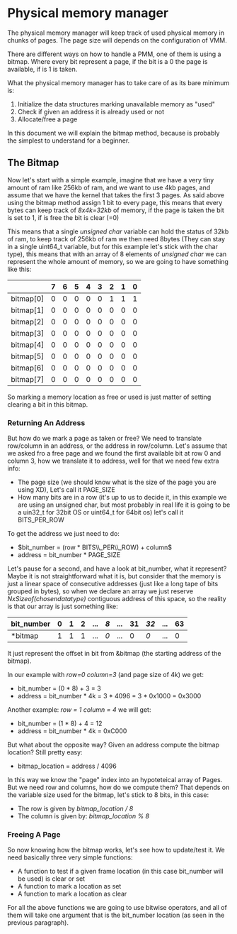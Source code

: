 Physical memory manager
=======================

The physical memory manager will keep track of used physical memory in chunks of pages. The page size will depends on the configuration of VMM. 

There are different ways on how to handle a PMM, one of them is using a bitmap. Where every bit represent a page, if the bit is a 0 the page is available, if is 1 is taken. 

What the physical memory manager has to take care of as its bare minimum is:

1. Initialize the data structures marking unavailable memory as "used"
2. Check if given an address it is already used or not
3. Allocate/free a page

In this document we will explain the bitmap method, because is probably the simplest to understand for a beginner. 

## The Bitmap

Now let's start with a simple example, imagine that we have a very tiny amount of ram like 256kb of ram, and we want to use 4kb pages, and assume that we have the kernel that takes the first 3 pages. As said above using the bitmap method assign 1 bit to every page, this means that every bytes can keep track of *8x4k=32kb* of memory, if the page is taken the bit is set to 1, if is free the bit is clear (=0)

This means that a single *unsigned char* variable can hold the status of 32kb of ram, to keep track of 256kb of ram we then need 8bytes (They can stay in a single uint64_t variable, but for this example let's stick with the char type), this means that with an array of 8 elements of *unsigned char* we can represent the whole amount of memory, so we are going to have something like this: 


|           | 7 | 6 | 5 | 4 | 3 | 2 | 1 | 0 |  
|-----------|---|---|---|---|---|---|---|---|
| bitmap[0] | 0 | 0 | 0 | 0 | 0 | 1 | 1 | 1 | 
| bitmap[1] | 0 | 0 | 0 | 0 | 0 | 0 | 0 | 0 | 
| bitmap[2] | 0 | 0 | 0 | 0 | 0 | 0 | 0 | 0 | 
| bitmap[3] | 0 | 0 | 0 | 0 | 0 | 0 | 0 | 0 | 
| bitmap[4] | 0 | 0 | 0 | 0 | 0 | 0 | 0 | 0 | 
| bitmap[5] | 0 | 0 | 0 | 0 | 0 | 0 | 0 | 0 | 
| bitmap[6] | 0 | 0 | 0 | 0 | 0 | 0 | 0 | 0 | 
| bitmap[7] | 0 | 0 | 0 | 0 | 0 | 0 | 0 | 0 | 

So marking a memory location as free or used is just matter of setting clearing a bit in this bitmap. 

### Returning An Address

But how do we mark a page as taken or free? We need to translate row/column in an address, or the address in row/column. Let's assume that we asked fro a free page and we found the first available bit at row 0 and column 3, how we translate it to address, well for that we need few extra info: 

* The page size (we should know what is the size of the page you are using XD), Let's call it PAGE_SIZE
* How many bits are in a row (it's up to us to decide it, in this example we are using an unsigned char, but most probably in real life it is going to be a uin32_t for 32bit OS or uint64_t for 64bit os) let's call it BITS_PER_ROW

To get the address we just need to do: 

* $bit_number = (row * BITS\\_PER\\_ROW) + column$
* address = bit_number * PAGE_SIZE

Let's pause for a second, and have a look at bit_number, what it represent? Maybe it is not straightforward what it is, but consider that the memory is just a linear space of consecutive addresses (just like a long tape of bits grouped in bytes), so when we declare an array we just reserve *NxSizeof(chosendatatype)* contiguous address of this space, so the reality is that our array is just something like: 

 | bit_number | 0 | 1 | 2 | ... | *8* | ... | 31 | *32* | ... | 63 |
 |------------|---|---|---|-----|-----|-----|----|------|-----|----|
 | \*bitmap   | 1 | 1 | 1 | ... | *0* | ... |  0 |  *0* | ... |  0 |
  
It just represent the offset in bit from &bitmap (the starting address of the bitmap). 

In our example with *row=0 column=3* (and page size of 4k) we get:

* bit_number = (0 * 8) + 3 = 3
* address = bit_number * 4k = 3 * 4096 = 3 * 0x1000 = 0x3000

Another example: *row = 1 column = 4* we will get: 

* bit_number = (1 * 8) + 4 = 12
* address = bit_number * 4k = 0xC000

But what about the opposite way? Given an address compute the bitmap location? Still pretty easy: 

* bitmap_location = address / 4096

In this way we know the "page" index into an hypoteteical array of Pages. But we need row and columns, how do we compute them? That depends on the variable size used for the bitmap, let's stick to 8 bits, in this case:

* The row is given by *bitmap_location / 8* 
* The column is given by: *bitmap_location % 8*

### Freeing A Page

So now knowing how the bitmap works, let's see how to update/test it. We need basically three very simple functions:

* A function to test if a given frame location (in this case bit_number will be used) is clear or set
* A function to mark a location as set
* A function to mark a location as clear 

For all the above functions we are going to use bitwise operators, and all of them will take one argument that is the bit_number location (as seen in the previous paragraph). 
